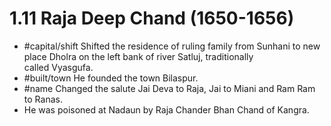 # 1.11 Raja Deep Chand (1650-1656)
- #capital/shift Shifted the residence of ruling family from Sunhani to new place Dholra on the left bank of river Satluj, traditionally called Vyasgufa.
- #built/town He founded the town Bilaspur.
- #name Changed the salute Jai Deva to Raja, Jai to Miani and Ram Ram to Ranas.
- He was poisoned at Nadaun by Raja Chander Bhan Chand of Kangra.